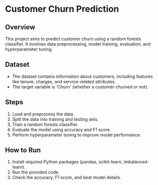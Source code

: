 # Customer Churn Prediction

## Overview
This project aims to predict customer churn using a random forests classifier. It involves data preprocessing, model training, evaluation, and hyperparameter tuning.

## Dataset
- The dataset contains information about customers, including features like tenure, charges, and service-related attributes.
- The target variable is 'Churn' (whether a customer churned or not).

## Steps
1. Load and preprocess the data.
2. Split the data into training and testing sets.
3. Train a random forests classifier.
4. Evaluate the model using accuracy and F1 score.
5. Perform hyperparameter tuning to improve model performance.

## How to Run
1. Install required Python packages (pandas, scikit-learn, imbalanced-learn).
2. Run the provided code.
3. Check the accuracy, F1 score, and best model details.
